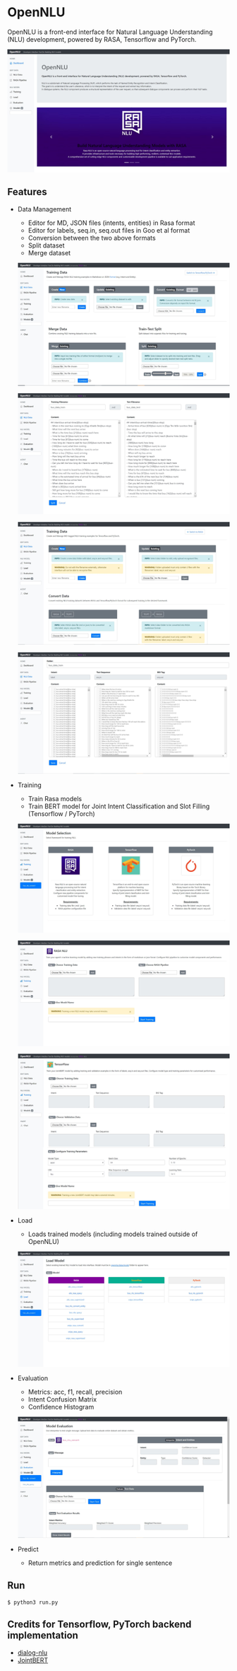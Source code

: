 # OpenNLU

OpenNLU is a front-end interface for Natural Language Understanding (NLU) development, powered by RASA, Tensorflow and PyTorch.

![home](readme_images/home.JPG "home")

## Features

- Data Management
  - Editor for MD, JSON files (intents, entities) in Rasa format
  - Editor for labels, seq.in, seq.out files in Goo et al format
  - Conversion between the two above formats
  - Split dataset
  - Merge dataset
  
  ![rasa_data](readme_images/rasa_data.JPG "rasa_data")
  
  ![rasa_split](readme_images/rasa_split.JPG "rasa_split")
  
  ![pt_tf_data](readme_images/pt_tf_data.JPG "pt_tf_data")
  
  ![pt_tf_editor](readme_images/pt_tf_editor.JPG "pt_tf_editor")
  
- Training
  - Train Rasa models
  - Train BERT model for Joint Intent Classification and Slot Filling (Tensorflow / PyTorch)
  
  ![train_home](readme_images/train_home.JPG "train_home")
  
  ![rasa_train](readme_images/rasa_train.JPG "rasa_train")
  
  ![tf_train](readme_images/tf_train.JPG "tf_train")
  
- Load
  - Loads trained models (including models trained outside of OpenNLU)
  
  ![load_model](readme_images/load_model.JPG "load_model")
  
- Evaluation
  - Metrics: acc, f1, recall, precision
  - Intent Confusion Matrix
  - Confidence Histogram
  
  ![evaluate](readme_images/evaluate.JPG "evaluate")
  
- Predict
  - Return metrics and prediction for single sentence

## Run

```bash
$ python3 run.py
```

## Credits for Tensorflow, PyTorch backend implementation

- [dialog-nlu](https://github.com/MahmoudWahdan/dialog-nlu)
- [JointBERT](https://github.com/monologg/JointBERT)
